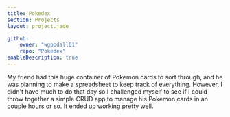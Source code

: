 ```yaml
---
title: Pokedex
section: Projects
layout: project.jade

github:
    owner: "wgoodall01"
    repo: "Pokedex"
enableDescription: true
---
```


My friend had this huge container of Pokemon cards to sort through, and he was planning to make a spreadsheet to keep track of everything. However, I didn't have much to do that day so I challenged myself to see if I could throw together a simple CRUD app to manage his Pokemon cards in an couple hours or so. It ended up working pretty well.